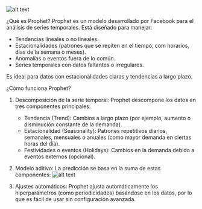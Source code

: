 ![alt text](image-1.png)

¿Qué es Prophet?
Prophet es un modelo desarrollado por Facebook para el análisis de series temporales. Está diseñado para manejar:

- Tendencias lineales o no lineales.
- Estacionalidades (patrones que se repiten en el tiempo, com horarios, días de la semana o meses).
- Anomalías o eventos fuera de lo común.
- Series temporales con datos faltantes o irregulares.

Es ideal para datos con estacionalidades claras y tendencias a largo plazo.

¿Cómo funciona Prophet?
1. Descomposición de la serie temporal: Prophet descompone los datos en tres componentes principales:

    - Tendencia (Trend): Cambios a largo plazo (por ejemplo, aumento o disminución constante de la demanda).
    - Estacionalidad (Seasonality): Patrones repetitivos diarios, semanales, mensuales o anuales (como mayor demanda en ciertas horas del día).
    - Festividades o eventos (Holidays): Cambios en la demanda debido a eventos externos (opcional).
2. Modelo aditivo: La predicción se basa en la suma de estas componentes:
![alt text](image.png)

3. Ajustes automáticos: Prophet ajusta automáticamente los hiperparámetros (como periodicidades) basándose en los datos, por lo que es fácil de usar sin configuración avanzada.